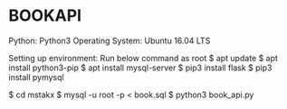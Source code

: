 # BOOKAPI
Python: Python3
Operating System: Ubuntu 16.04 LTS

Setting up environment:
Run below command as root
$ apt update
$ apt install python3-pip
$ apt install mysql-server
$ pip3 install flask
$ pip3 install pymysql


$ cd mstakx
$ mysql -u root -p < book.sql
$ python3 book_api.py
